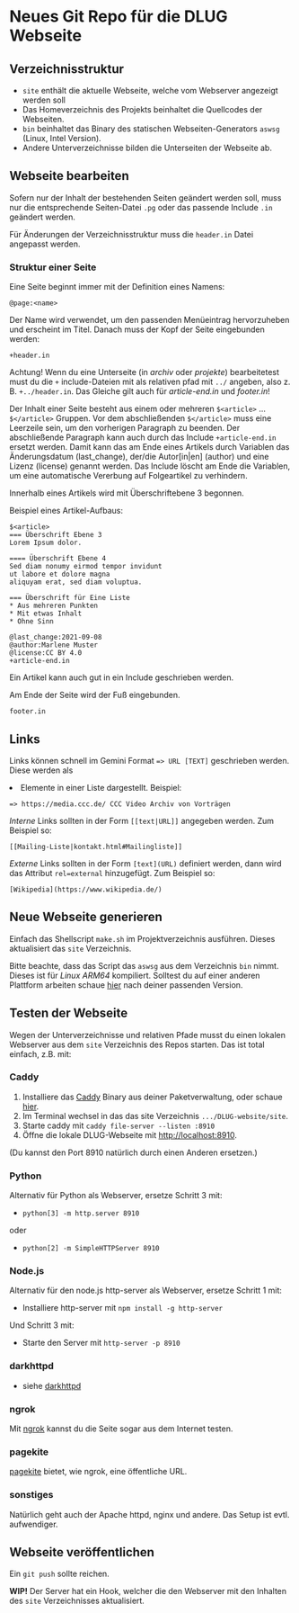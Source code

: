 # Neues Git Repo für die DLUG Webseite

## Verzeichnisstruktur

* `site` enthält die aktuelle Webseite, welche vom Webserver angezeigt werden soll
* Das Homeverzeichnis des Projekts beinhaltet die Quellcodes der Webseiten.
* `bin` beinhaltet das Binary des statischen Webseiten-Generators `aswsg` (Linux, Intel Version).
* Andere Unterverzeichnisse bilden die Unterseiten der Webseite ab.

## Webseite bearbeiten

Sofern nur der Inhalt der bestehenden Seiten geändert werden soll,
muss nur die entsprechende Seiten-Datei `.pg` oder
das passende Include `.in` geändert werden.

Für Änderungen der Verzeichnisstruktur muss die `header.in`
Datei angepasst werden.

### Struktur einer Seite

Eine Seite beginnt immer mit der Definition eines Namens:
```
@page:<name>
```
Der Name wird verwendet, um den passenden Menüeintrag
hervorzuheben und erscheint im Titel.
Danach muss der Kopf der Seite eingebunden werden:
```
+header.in
```

Achtung! Wenn du eine Unterseite (in *archiv* oder *projekte*)
bearbeitetest must du die `+` include-Dateien mit als
relativen pfad mit `../` angeben, also z. B.
 `+../header.in`.
Das Gleiche gilt auch für *article-end.in* und *footer.in*!

Der Inhalt einer Seite besteht aus einem oder
mehreren `$<article>` ... `$</article>` Gruppen.
Vor dem abschließenden `$</article>` muss eine Leerzeile sein,
um den vorherigen Paragraph zu beenden.
Der abschließende Paragraph kann auch durch das Include `+article-end.in`
ersetzt werden. Damit kann das am Ende eines Artikels durch Variablen
das Änderungsdatum (last_change), der/die Autor[in|en] (author)
und eine Lizenz (license) genannt werden.
Das Include löscht am Ende die Variablen, um eine automatische
Vererbung auf Folgeartikel zu verhindern.

Innerhalb eines Artikels wird mit Überschriftebene 3 begonnen.

Beispiel eines Artikel-Aufbaus:
```
$<article>
=== Überschrift Ebene 3
Lorem Ipsum dolor.

==== Überschrift Ebene 4
Sed diam nonumy eirmod tempor invidunt
ut labore et dolore magna
aliquyam erat, sed diam voluptua.

=== Überschrift für Eine Liste
* Aus mehreren Punkten
* Mit etwas Inhalt
* Ohne Sinn

@last_change:2021-09-08
@author:Marlene Muster
@license:CC BY 4.0
+article-end.in
```

Ein Artikel kann auch gut in ein Include geschrieben werden.

Am Ende der Seite wird der Fuß eingebunden.
```
footer.in
```

## Links

Links können schnell im Gemini Format `=> URL [TEXT]` geschrieben werden.
Diese werden als <li> Elemente in einer Liste dargestellt.
Beispiel:
```
=> https://media.ccc.de/ CCC Video Archiv von Vorträgen
```

 *Interne* Links sollten in der Form `[[text|URL]]` angegeben werden.
Zum Beispiel so:
```
[[Mailing-Liste|kontakt.html#Mailingliste]]
```

 *Externe* Links sollten in der Form `[text](URL)` definiert werden, dann wird das Attribut `rel=external` hinzugefügt.
Zum Beispiel so:
```
[Wikipedia](https://www.wikipedia.de/)
```


## Neue Webseite generieren

Einfach das Shellscript `make.sh` im Projektverzeichnis ausführen.
Dieses aktualisiert das `site` Verzeichnis.

Bitte beachte, dass das Script das `aswsg` aus dem Verzeichnis
`bin` nimmt. Dieses ist für _Linux ARM64_
kompiliert.
Solltest du auf einer anderen Plattform arbeiten schaue [hier](https://github.com/Kulbartsch/AStaticWebSiteGenerator)
nach deiner passenden Version.


## Testen der Webseite

Wegen der Unterverzeichnisse und relativen Pfade musst du einen lokalen
Webserver aus dem `site` Verzeichnis des Repos starten.
Das ist total einfach, z.B. mit:

### Caddy

1. Installiere das [Caddy](https://caddyserver.com/v2) Binary aus deiner Paketverwaltung,
   oder schaue [hier](https://caddyserver.com/docs/install).
2. Im Terminal wechsel in das das site Verzeichnis `.../DLUG-website/site`.
3. Starte caddy mit `caddy file-server --listen :8910`
4. Öffne die lokale DLUG-Webseite mit [http://localhost:8910](http://localhost:8910).

(Du kannst den Port 8910 natürlich durch einen Anderen ersetzen.)

### Python

Alternativ für Python als Webserver, ersetze Schritt 3 mit:

* `python[3] -m http.server 8910`

oder

* `python[2] -m SimpleHTTPServer 8910`

### Node.js

Alternativ für den node.js http-server als Webserver, ersetze Schritt 1 mit:

* Installiere http-server mit `npm install -g http-server`

Und Schritt 3 mit:

* Starte den Server mit `http-server -p 8910`

### darkhttpd

* siehe [darkhttpd](https://unix4lyfe.org/darkhttpd/)

### ngrok

Mit [ngrok](https://ngrok.com/) kannst du die Seite sogar aus dem Internet testen.

### pagekite

[pagekite](https://pagekite.net/) bietet, wie ngrok, eine öffentliche URL.

### sonstiges

Natürlich geht auch der Apache httpd, nginx und andere.
Das Setup ist evtl. aufwendiger.

## Webseite veröffentlichen

Ein `git push` sollte reichen.

**WIP!** Der Server hat ein Hook, welcher die den Webserver mit
den Inhalten des `site` Verzeichnisses aktualisiert.
